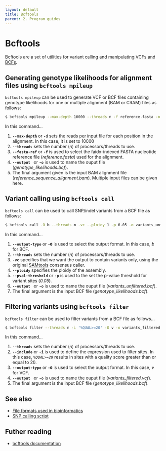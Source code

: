 ```yaml
---
layout: default
title: Bcftools
parent: 2. Program guides
---
```


# Bcftools

Bcftools are a set of [utilities for variant calling and manipulating VCFs and BCFs](https://samtools.github.io/bcftools/bcftools.html).

## Generating genotype likelihoods for alignment files using `bcftools mpileup`

`bcftools mpileup` can be used to generate VCF or BCF files containing genotype likelihoods for one or multiple alignment (BAM or CRAM) files as follows:

```bash
$ bcftools mpileup --max-depth 10000 --threads n -f reference.fasta -o genotype_likelihoods.bcf reference_sequence_alignmnet.bam
```

In this command...

1. **`--max-depth`** or **`-d`** sets the reads per input file for each position in the alignment. In this case, it is set to 10000
2. **`--threads`** sets the number (*n*) of processors/threads to use.
3. **`--fasta-ref`** or **`-f`** is used to select the faidx-indexed FASTA nucleotide reference file (*reference.fasta*) used for the alignment.
4. **`--output `** or **`-o`** is used to name the ouput file (*genotype_likelihoods.bcf*).
5. The final argument given is the input BAM alignment file (*reference_sequence_alignment.bam*). Multiple input files can be given here.

## Variant calling using `bcftools call`

`bcftools call` can be used to call SNP/indel variants from a BCF file as follows:

```bash
$ bcftools call -O b --threads n -vc --ploidy 1 -p 0.05 -o variants_unfiltered.bcf genotype_likelihoods.bcf
```

In this command...

1. **`--output-type`** or **`-O`** is used to select the output format. In this case, *b* for BCF.
2. **`--threads`** sets the number (*n*) of processors/threads to use.
3. **`-vc`** specifies that we want the output to contain variants only, using the original [SAMtools](samtools.md) consensus caller.
4. **`--ploidy`** specifies the ploidy of the assembly.
5. **`--pval-threshold`** or **`-p`** is used to the set the p-value threshold for variant sites (*0.05*).
6. **`--output `** or **`-o`** is used to name the ouput file (*variants_unfiltered.bcf*).
7. The final argument is the input BCF file (*genotype_likelihoods.bcf*).

## Filtering variants using `bcftools filter`

`bcftools filter` can be used to filter variants from a BCF file as follows...

```bash
$ bcftools filter --threads n -i '%QUAL>=20' -O v -o variants_filtered.vcf variants_unfiltered.bcf
```

In this command...

1. **`--threads`** sets the number (*n*) of processors/threads to use.
2. **`--include`** or **`-i`** is used to define the expression used to filter sites. In this case, *`%QUAL>=20`* results in sites with a quality score greater than or equal to 20.
3. **`--output-type`** or **`-O`** is used to select the output format. In this case, *v* for VCF.
4. **`--output `** or **`-o`** is used to name the ouput file (*variants_filtered.vcf*).
5. The final argument is the input BCF file (*genotype_likelihoods.bcf*).

## See also

- [File formats used in bioinformatics](file_formats.md)
- [SNP calling script](snp_calling.md)

## Futher reading

- [bcftools documentation](https://samtools.github.io/bcftools/bcftools.html)
